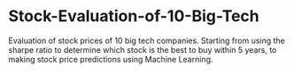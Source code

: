 # Stock-Evaluation-of-10-Big-Tech
Evaluation of stock prices of 10 big tech companies. Starting from using the sharpe ratio to determine which stock is the best to buy within 5 years, to making stock price predictions using Machine Learning.
